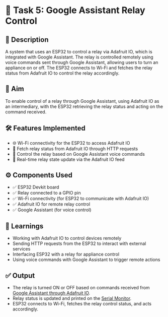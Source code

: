 # 📌 Task 5: Google Assistant Relay Control

## 📖 Description
A system that uses an ESP32 to control a relay via Adafruit IO, which is integrated with Google Assistant. The relay is controlled remotely using voice commands sent through Google Assistant, allowing users to turn an appliance on or off. The ESP32 connects to Wi-Fi and fetches the relay status from Adafruit IO to control the relay accordingly.

## 🎯 Aim
To enable control of a relay through Google Assistant, using Adafruit IO as an intermediary, with the ESP32 retrieving the relay status and acting on the command received.

## 🛠️ Features Implemented
- 🌐 Wi-Fi connectivity for the ESP32 to access Adafruit IO
- 🔄 Fetch relay status from Adafruit IO through HTTP requests
- 🔌 Control the relay based on Google Assistant voice commands
- 📡 Real-time relay state update via the Adafruit IO feed

## ⚙️ Components Used
- ✅ ESP32 Devkit board
- ✅ Relay connected to a GPIO pin
- ✅ Wi-Fi connectivity (for ESP32 to communicate with Adafruit IO)
- ✅ Adafruit IO for remote relay control
- ✅ Google Assistant (for voice control)

## 🧠 Learnings
- Working with Adafruit IO to control devices remotely
- Sending HTTP requests from the ESP32 to interact with external services
- Interfacing ESP32 with a relay for appliance control
- Using voice commands with Google Assistant to trigger remote actions

## ✅ Output
- The relay is turned ON or OFF based on commands received from [Google Assistant through Adafruit IO](../images/relay_io_control).
- Relay status is updated and printed on the [Serial Monitor](../images/relay_io_control/esp32_serial_monitor_op.png).
- ESP32 connects to Wi-Fi, fetches the relay control status, and acts accordingly.

